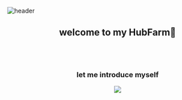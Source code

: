 ![header](https://capsule-render.vercel.app/api?type=waving&color=90A17D&height=300&section=header&text=hwantech🍵&fontSize=90&fontColor=EEEEEE)

<h2 align="center"&fontColor=90A17D > welcome to my HubFarm🌱 </h2>
<br><br>
<h3 align="center"> let me introduce myself </h3>
<p align="center"> <a <a href="[https://www.notion.so/ca63671babaf4ebc8223aec6eabc85c0]" target="_blank"><img src="https://img.shields.io/badge/[Notion]-[000000]?style=flat-square&logo=[Notion]&logoColor=white"/></a>
